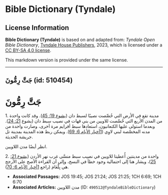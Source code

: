 # Bible Dictionary (Tyndale)

## License Information

**Bible Dictionary (Tyndale)** is based on and adapted from: _Tyndale Open Bible Dictionary_, [Tyndale House Publishers](https://tyndaleopenresources.com/), 2023, which is licensed under a [CC BY-SA 4.0 license](https://creativecommons.org/licenses/by-sa/4.0/legalcode.en).

This markdown version is provided under the same license.



--------------------------------

## جَتَّ رِمُّونَ (id: 510454)

جَتَّ رِمُّونَ
==============

1\. مدينة تقع في الأرض التي خُصِّصت نصيبًا لسبط دان ([يشوع 19: 45](https://ref.ly/Josh19:45)). وقد كانت واحدة من المدن الأربع التي خُصِّصت للاويين من بني قهات في نصيب سبط دان (يشوع [21: 24](https://ref.ly/Josh21:24)). وبعدما استولى عليها الكنعانيون، استعادها سبط أفرايم مرة أخرى، وصارت واحدة من مدنه المخصَّصة لبني لاوِي ([1أخبار الأيام 6: 69](https://ref.ly/1Chr6:69)). ويمكن ربط هذه المدينة بمدينة تل جريشة الحديثة.

انظر أيضًا مدن اللاويين.

2\. واحدة من مدينتين أُعطيتا للاويين في نصيب سبط منسَّى غرب نهر الأردن ([يشوع 21: 25](https://ref.ly/Josh21:25))، ويشار هنا إلى احتمالية وجود خطأ في النسخ، وإلى أن القراءة الأصح على الأرجح هي بِلْعَامَ (راجع [1أخبار الأيام 6: 70](https://ref.ly/1Chr6:70)).

* **Associated Passages:** JOS 19:45; JOS 21:24; JOS 21:25; 1CH 6:69; 1CH 6:70
* **Associated Articles:** مدن اللاويين (ID: `490512@TyndaleBibleDictionary`)

